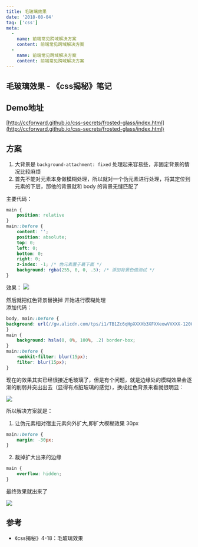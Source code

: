 ```yaml
---
title: 毛玻璃效果
date: '2018-08-04'
tag: ['css']
meta:
  -
    name: 前端常见跨域解决方案
    content: 前端常见跨域解决方案
  -
    name: 前端常见跨域解决方案
    content: 前端常见跨域解决方案
---
```

## 毛玻璃效果 - 《css揭秘》笔记

## Demo地址
[http://ccforward.github.io/css-secrets/frosted-glass/index.html](http://ccforward.github.io/css-secrets/frosted-glass/index.html)

## 方案
1. 大背景是 `background-attachment: fixed` 处理起来容易些，非固定背景的情况比较麻烦
2. 首先不能对元素本身做模糊处理，所以就对一个伪元素进行处理，将其定位到元素的下层，那他的背景就和 body 的背景无缝匹配了

主要代码：

``` css
main {
	position: relative
}
main::before {
	content: '';
	position: absolute;
	top: 0;
	left: 0;
	bottom: 0;
	right: 0;
	z-index: -1; /* 伪元素置于最下面 */
	background: rgba(255, 0, 0, .5); /* 添加背景色做测试 */
}
```

效果：
![](http://pic.yupoo.com/ccking/FDKpXeeY/ELBjS.png)

然后就把红色背景替换掉 开始进行模糊处理  
添加代码：

```css
body, main::before {
background: url(//gw.alicdn.com/tps/i1/TB1Zc6qHpXXXXb3XFXXeowVVXXX-1200-800.jpg) 0 / cover fixed;
}
main {
	background: hsla(0, 0%, 100%, .2) border-box;
}
main::before {
	-webkit-filter: blur(15px);
	filter: blur(15px);
}
```

现在的效果其实已经很接近毛玻璃了，但是有个问题，就是边缘处的模糊效果会逐渐的削弱并突出出去（显得有点脏玻璃的感觉），换成红色背景来看就很明显：

![](http://pic.yupoo.com/ccking/FDKuapXp/EoEf5.png)

所以解决方案就是：

1. 让伪元素相对宿主元素向外扩大,即扩大模糊效果 30px	
```css
main::before {
	margin: -30px;
}
```

2. 裁掉扩大出来的边缘

```css
main {
	overflow: hidden;
}
```

最终效果就出来了

![](http://pic.yupoo.com/ccking/FDKx4SVc/NqXiK.png)

## 参考

* 《css揭秘》4-18：毛玻璃效果

